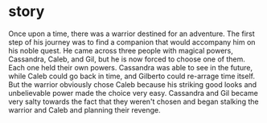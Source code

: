 # story

  Once upon a time, there was a warrior destined for an adventure. The first step of his journey was to find a companion that would accompany him on his noble quest. He came across three people with magical powers, Cassandra, Caleb, and Gil, but he is now forced to choose one of them. Each one held their own powers. Cassandra was able to see in the future, while Caleb could go back in time, and Gilberto could re-arrage time itself. But the warrior obviously chose Caleb because his striking good looks and unbelievable power made the choice very easy. Cassandra and Gil became very salty towards the fact that they weren't chosen and began stalking the warrior and Caleb and planning their revenge.

